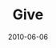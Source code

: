 ---
layout: message
category: message
series: "Lavish"
title: "Give"
date: 2010-06-06
program-description: "Brian Tome talks about what it looks like to give grace."
program: "http://www.crossroads.net/players/media/hq/06_05-06_10Program.pdf"
program-title: "Give (Program)"
audio-description: "Brian Tome talks about what it looks like to give grace."
audio: "http://s3.amazonaws.com/crossroadsaudiomessages/Lavish05.mp3"
audio-title: "Give"
audio-duration: "28&#58;59"
video-description: "Brian Tome talks about what it looks like to give grace."
video-title: "Give"
video: "https://s3.amazonaws.com/crossroadsvideomessages/Lavish05.mp4"
---